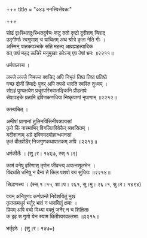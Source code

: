 +++
title = "०४३ मनस्विसेवकः"

+++


सोढं द्वाःस्थितदुःस्थितदुर्वचः कटु ततो दृष्टो दुरीशश् चिराद्  
उद्गीर्णाः स्वगुणाश् च याचितम् अथ श्रोत्रे कृता नेति गीः ।  
अस्मिन् पातकपञ्चके सति महत्य् आब्रह्महत्यादिकं  
यत् पापं महद् ऊचिरे मनुमुखाः कोऽन्व् एष तेषां भ्रमः ॥२२११॥  


धर्मपालस्य ।   


लज्जे लज्जे निमज्ज क्वचिद् अपि निभृतं तिष्ठ तिष्ठ प्रतिष्ठे  
गच्छ द्रोणीं हिमाद्रेः पुनर् अपि तपसे भारति स्वस्ति तुभ्यम् ।  
सोऽहं पुण्यक्षयेण प्रचुरपरिभवातङ्किनि प्रौढतापे  
सेवापङ्के प्रतामि द्रविणकणधिया निष्कृपाणां नृपाणाम् ॥२२१२॥  


कस्यचित् ।  


अमीषां प्राणानां तुलिनविसिनीपत्रपयसां  
कृते किं नास्माभिर् विगलितविवेकैर् व्यवसितम् ।  
यदीशानाम् अग्रे द्रविणमदमोहान्धमनसां  
कृतं वीतव्रीडैर् निजगुणकथापातकम् अपि ॥२२१३॥  


धर्मकीर्तेः । (सु।र। १४६७, स्स् १।९)  


कामं वनेषु हरिणास् तृणेन जीवन्त्य् अयत्नसुलभेन ।  
विदधति धनिषु न दैन्यं ते किल पशवो वयं सुधियः ॥२२१४॥  


सिल्हणस्य । (स्स् १।१५, शा।प। २६१, सू।मु। २६।१, सु।र। १४९४)  


वयम् अनिपुणाः कर्णप्रान्ते निवेशयितुं मुखं  
कृतकमधुरं भर्तुर् भावं न भावयितुं क्षमाः ।  
प्रियम् अपि वचो मिथ्या वक्तुं जनैर् न च शिक्षिताः  
क इह स गुणो येन स्याम क्षितीश्वरवल्लभाः ॥२२१५॥  


भर्तृहरेः । (सु।र। १४७०)  
